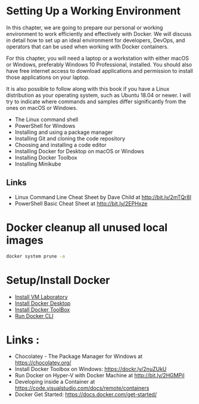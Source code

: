 
# Setting Up a Working Environment

In this chapter, we are going to prepare our personal or working environment to work efficiently and effectively with Docker. We will discuss in detail how to set up an ideal environment for developers, DevOps, and operators that can be used when working with Docker containers.

For this chapter, you will need a laptop or a workstation with either macOS or Windows, preferably Windows 10 Professional, installed. You should also have free internet access to download applications and permission to install those applications on your laptop.

It is also possible to follow along with this book if you have a Linux distribution as your operating system, such as Ubuntu 18.04 or newer. I will try to indicate where commands and samples differ significantly from the ones on macOS or Windows.



- The Linux command shell
- PowerShell for Windows
- Installing and using a package manager
- Installing Git and cloning the code repository
- Choosing and installing a code editor
- Installing Docker for Desktop on macOS or Windows
- Installing Docker Toolbox
- Installing Minikube

## Links 
- Linux Command Line Cheat Sheet by Dave Child at http://bit.ly/2mTQr8l
- PowerShell Basic Cheat Sheet at http://bit.ly/2EPHxze

# Docker cleanup all unused local images

```bash
docker system prune -a
```


# Setup/Install Docker

- [Install VM Laboratory](install-VM-CLient-Hyper-V.md)
- [Install Docker Desktop](Install-docker-Desktop.md)
- [Install Docker ToolBox](Install-docker-toolbox.md)
- [Run Docker CLI](Run-Docker-Cli.md)


# Links :
- Chocolatey - The Package Manager for Windows at https://chocolatey.org/
- Install Docker Toolbox on Windows: https://dockr.ly/2nuZUkU
- Run Docker on Hyper-V with Docker Machine at http://bit.ly/2HGMPiI
- Developing inside a Container at https://code.visualstudio.com/docs/remote/containers
- Docker Get Started: https://docs.docker.com/get-started/
